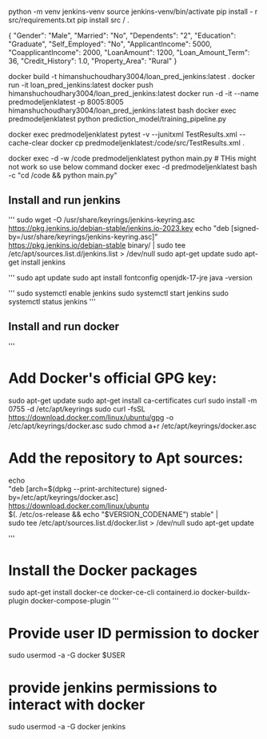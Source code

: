 python -m venv jenkins-venv
source jenkins-venv/bin/activate
pip install - r src/requirements.txt
pip install src / .


{
  "Gender": "Male",
  "Married": "No",
  "Dependents": "2",
  "Education": "Graduate",
  "Self_Employed": "No",
  "ApplicantIncome": 5000,
  "CoapplicantIncome": 2000,
  "LoanAmount": 1200,
  "Loan_Amount_Term": 36,
  "Credit_History": 1.0,
  "Property_Area": "Rural"
}


docker build -t himanshuchoudhary3004/loan_pred_jenkins:latest .
docker run -it loan_pred_jenkins:latest
docker push himanshuchoudhary3004/loan_pred_jenkins:latest
docker run -d -it --name predmodeljenklatest -p 8005:8005 himanshuchoudhary3004/loan_pred_jenkins:latest bash
docker exec predmodeljenklatest python prediction_model/training_pipeline.py

docker exec predmodeljenklatest pytest -v --junitxml TestResults.xml --cache-clear
docker cp predmodeljenklatest:/code/src/TestResults.xml .

docker exec -d -w /code predmodeljenklatest python main.py            # THis might not work so use below command
docker exec -d predmodeljenklatest bash -c "cd /code && python main.py"


## Install and run jenkins 

'''
sudo wget -O /usr/share/keyrings/jenkins-keyring.asc \
  https://pkg.jenkins.io/debian-stable/jenkins.io-2023.key
echo "deb [signed-by=/usr/share/keyrings/jenkins-keyring.asc]" \
  https://pkg.jenkins.io/debian-stable binary/ | sudo tee \
  /etc/apt/sources.list.d/jenkins.list > /dev/null
sudo apt-get update
sudo apt-get install jenkins

'''
sudo apt update
sudo apt install fontconfig openjdk-17-jre
java -version

'''
sudo systemctl enable jenkins
sudo systemctl start jenkins
sudo systemctl status jenkins
'''

## Install and run docker

'''
# Add Docker's official GPG key:
sudo apt-get update
sudo apt-get install ca-certificates curl
sudo install -m 0755 -d /etc/apt/keyrings
sudo curl -fsSL https://download.docker.com/linux/ubuntu/gpg -o /etc/apt/keyrings/docker.asc
sudo chmod a+r /etc/apt/keyrings/docker.asc

# Add the repository to Apt sources:
echo \
  "deb [arch=$(dpkg --print-architecture) signed-by=/etc/apt/keyrings/docker.asc] https://download.docker.com/linux/ubuntu \
  $(. /etc/os-release && echo "$VERSION_CODENAME") stable" | \
  sudo tee /etc/apt/sources.list.d/docker.list > /dev/null
sudo apt-get update

'''
# Install the Docker packages
sudo apt-get install docker-ce docker-ce-cli containerd.io docker-buildx-plugin docker-compose-plugin
'''
# Provide user ID permission to docker 
sudo usermod -a -G docker $USER
# provide jenkins permissions to interact with docker
sudo usermod -a -G docker jenkins

